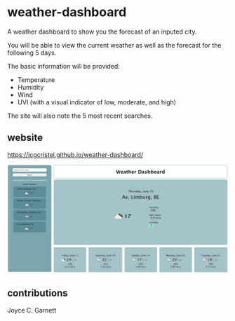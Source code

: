 # weather-dashboard
A weather dashboard to show you the forecast of an inputed city.

You will be able to view the current weather as well as the forecast for the following 5 days.

The basic information will be provided:
* Temperature
* Humidity
* Wind
* UVI (with a visual indicator of low, moderate, and high)

The site will also note the 5 most recent searches.

## website
https://jcgcristel.github.io/weather-dashboard/

![alt text](./assets/images/site-prev.JPG)

## contributions
Joyce C. Garnett